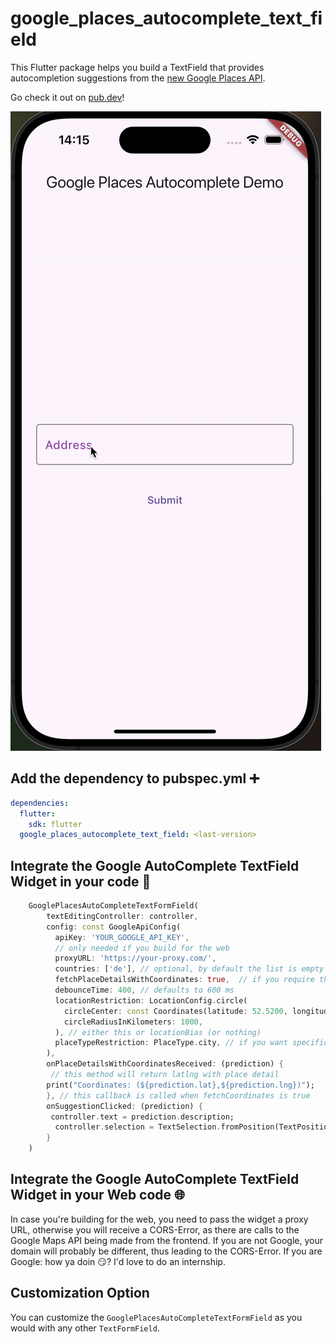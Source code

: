 # google_places_autocomplete_text_field

This Flutter package helps you build a TextField that provides autocompletion suggestions from the [new Google Places API](https://developers.google.com/maps/documentation/places/web-service/op-overview).

Go check it out on [pub.dev](https://pub.dev/packages/google_places_autocomplete_text_field)!

![](https://github.com/julienandco/google_places_autocomplete_text_field/blob/main/preview.gif)

## Add the dependency to pubspec.yml ➕

```yaml
dependencies:
  flutter:
    sdk: flutter
  google_places_autocomplete_text_field: <last-version>

```

## Integrate the Google AutoComplete TextField Widget in your code 🧩

```dart
    GooglePlacesAutoCompleteTextFormField(
        textEditingController: controller,
        config: const GoogleApiConfig(
          apiKey: 'YOUR_GOOGLE_API_KEY',
          // only needed if you build for the web
          proxyURL: 'https://your-proxy.com/',
          countries: ['de'], // optional, by default the list is empty (no restrictions)
          fetchPlaceDetailsWithCoordinates: true,  // if you require the coordinates from the place details
          debounceTime: 400, // defaults to 600 ms
          locationRestriction: LocationConfig.circle(
            circleCenter: const Coordinates(latitude: 52.5200, longitude: 13.4050),
            circleRadiusInKilometers: 1000,
          ), // either this or locationBias (or nothing)
          placeTypeRestriction: PlaceType.city, // if you want specific place types
        ),
        onPlaceDetailsWithCoordinatesReceived: (prediction) {
         // this method will return latlng with place detail
        print("Coordinates: (${prediction.lat},${prediction.lng})");
        }, // this callback is called when fetchCoordinates is true
        onSuggestionClicked: (prediction) {
         controller.text = prediction.description;
          controller.selection = TextSelection.fromPosition(TextPosition(offset: prediction.description.length));
        }
    )

```

## Integrate the Google AutoComplete TextField Widget in your Web code 🌐

In case you're building for the web, you need to pass the widget a proxy URL, otherwise you will receive a CORS-Error, as there are calls to the Google Maps API being made from the frontend. If you are not Google, your domain will probably be different, thus leading to the CORS-Error. If you are Google: how ya doin 😏? I'd love to do an internship.

## Customization Option

You can customize the ```GooglePlacesAutoCompleteTextFormField``` as you would with any other ```TextFormField```.
